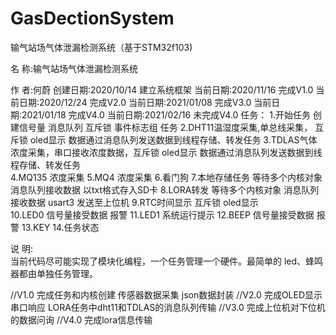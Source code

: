 # GasDectionSystem
输气站场气体泄漏检测系统（基于STM32f103)

名    称:输气站场气体泄漏检测系统

作    者:何蔚
创建日期:2020/10/14 建立系统框架
当前日期:2020/11/16 完成V1.0
当前日期:2020/12/24 完成V2.0
当前日期:2021/01/08 完成V3.0
当前日期:2021/01/18 完成V4.0
当前日期:2021/02/16 未完成V4.0
任务：
	1.开始任务 创建信号量 消息队列 互斥锁 事件标志组 任务
	2.DHT11温湿度采集,单总线采集，  	互斥锁 oled显示		数据通过消息队列发送数据到线程存储、转发任务
	3.TDLAS气体浓度采集，串口接收浓度数据，互斥锁 oled显示	数据通过消息队列发送数据到线程存储、转发任务        
	4.MQ135 浓度采集
	5.MQ4 浓度采集
	6.看门狗
	7.本地存储任务 等待多个内核对象 消息队列接收数据 以txt格式存入SD卡
	8.LORA转发 等待多个内核对象 消息队列接收数据 usart3 发送至上位机
	9.RTC时间显示 互斥锁 oled显示	
	10.LED0 信号量接受数据 报警
	11.LED1 系统运行提示
	12.BEEP 信号量接受数据 报警
	13.KEY 
	14.任务状态
	
	
说  明:		
	当前代码尽可能实现了模块化编程，一个任务管理一个硬件。最简单的
	led、蜂鸣器都由单独任务管理。


//V1.0 完成任务和内核创建 传感器数据采集 json数据封装
//V2.0 完成OLED显示 串口响应  LORA任务中dht11和TDLAS的消息队列传输
//V3.0 完成上位机对下位机的数据问询
//V4.0 完成lora信息传输 





